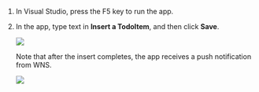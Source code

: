 
1. In Visual Studio, press the F5 key to run the app.

2. In the app, type text in **Insert a TodoItem**, and then click **Save**.

    ![](./media/mobile-services-windows-store-test-push/mobile-quickstart-push1.png)

    Note that after the insert completes, the app receives a push notification from WNS.

    ![](./media/mobile-services-windows-store-test-push/mobile-quickstart-push2.png)



